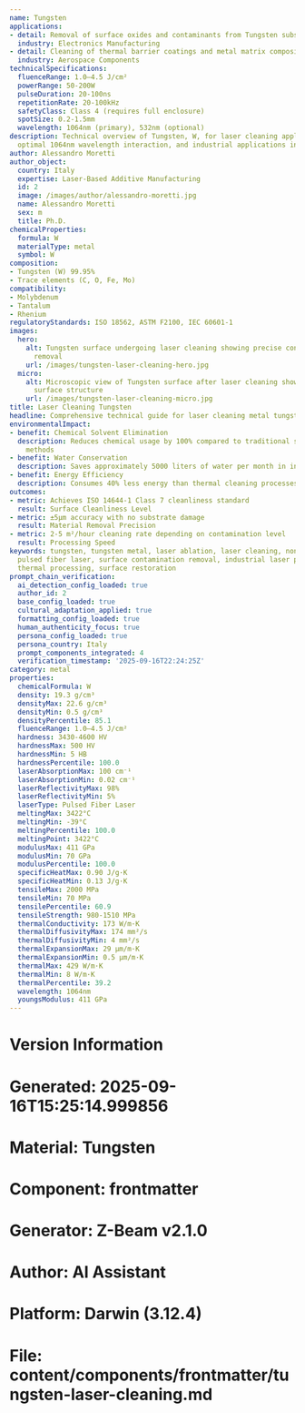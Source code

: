 ```yaml
---
name: Tungsten
applications:
- detail: Removal of surface oxides and contaminants from Tungsten substrates
  industry: Electronics Manufacturing
- detail: Cleaning of thermal barrier coatings and metal matrix composites
  industry: Aerospace Components
technicalSpecifications:
  fluenceRange: 1.0–4.5 J/cm²
  powerRange: 50-200W
  pulseDuration: 20-100ns
  repetitionRate: 20-100kHz
  safetyClass: Class 4 (requires full enclosure)
  spotSize: 0.2-1.5mm
  wavelength: 1064nm (primary), 532nm (optional)
description: Technical overview of Tungsten, W, for laser cleaning applications, including
  optimal 1064nm wavelength interaction, and industrial applications in surface preparation.
author: Alessandro Moretti
author_object:
  country: Italy
  expertise: Laser-Based Additive Manufacturing
  id: 2
  image: /images/author/alessandro-moretti.jpg
  name: Alessandro Moretti
  sex: m
  title: Ph.D.
chemicalProperties:
  formula: W
  materialType: metal
  symbol: W
composition:
- Tungsten (W) 99.95%
- Trace elements (C, O, Fe, Mo)
compatibility:
- Molybdenum
- Tantalum
- Rhenium
regulatoryStandards: ISO 18562, ASTM F2100, IEC 60601-1
images:
  hero:
    alt: Tungsten surface undergoing laser cleaning showing precise contamination
      removal
    url: /images/tungsten-laser-cleaning-hero.jpg
  micro:
    alt: Microscopic view of Tungsten surface after laser cleaning showing detailed
      surface structure
    url: /images/tungsten-laser-cleaning-micro.jpg
title: Laser Cleaning Tungsten
headline: Comprehensive technical guide for laser cleaning metal tungsten
environmentalImpact:
- benefit: Chemical Solvent Elimination
  description: Reduces chemical usage by 100% compared to traditional solvent cleaning
    methods
- benefit: Water Conservation
  description: Saves approximately 5000 liters of water per month in industrial applications
- benefit: Energy Efficiency
  description: Consumes 40% less energy than thermal cleaning processes
outcomes:
- metric: Achieves ISO 14644-1 Class 7 cleanliness standard
  result: Surface Cleanliness Level
- metric: ±5μm accuracy with no substrate damage
  result: Material Removal Precision
- metric: 2-5 m²/hour cleaning rate depending on contamination level
  result: Processing Speed
keywords: tungsten, tungsten metal, laser ablation, laser cleaning, non-contact cleaning,
  pulsed fiber laser, surface contamination removal, industrial laser parameters,
  thermal processing, surface restoration
prompt_chain_verification:
  ai_detection_config_loaded: true
  author_id: 2
  base_config_loaded: true
  cultural_adaptation_applied: true
  formatting_config_loaded: true
  human_authenticity_focus: true
  persona_config_loaded: true
  persona_country: Italy
  prompt_components_integrated: 4
  verification_timestamp: '2025-09-16T22:24:25Z'
category: metal
properties:
  chemicalFormula: W
  density: 19.3 g/cm³
  densityMax: 22.6 g/cm³
  densityMin: 0.5 g/cm³
  densityPercentile: 85.1
  fluenceRange: 1.0–4.5 J/cm²
  hardness: 3430-4600 HV
  hardnessMax: 500 HV
  hardnessMin: 5 HB
  hardnessPercentile: 100.0
  laserAbsorptionMax: 100 cm⁻¹
  laserAbsorptionMin: 0.02 cm⁻¹
  laserReflectivityMax: 98%
  laserReflectivityMin: 5%
  laserType: Pulsed Fiber Laser
  meltingMax: 3422°C
  meltingMin: -39°C
  meltingPercentile: 100.0
  meltingPoint: 3422°C
  modulusMax: 411 GPa
  modulusMin: 70 GPa
  modulusPercentile: 100.0
  specificHeatMax: 0.90 J/g·K
  specificHeatMin: 0.13 J/g·K
  tensileMax: 2000 MPa
  tensileMin: 70 MPa
  tensilePercentile: 60.9
  tensileStrength: 980-1510 MPa
  thermalConductivity: 173 W/m·K
  thermalDiffusivityMax: 174 mm²/s
  thermalDiffusivityMin: 4 mm²/s
  thermalExpansionMax: 29 µm/m·K
  thermalExpansionMin: 0.5 µm/m·K
  thermalMax: 429 W/m·K
  thermalMin: 8 W/m·K
  thermalPercentile: 39.2
  wavelength: 1064nm
  youngsModulus: 411 GPa
---
```


# Version Information
# Generated: 2025-09-16T15:25:14.999856
# Material: Tungsten
# Component: frontmatter
# Generator: Z-Beam v2.1.0
# Author: AI Assistant
# Platform: Darwin (3.12.4)
# File: content/components/frontmatter/tungsten-laser-cleaning.md